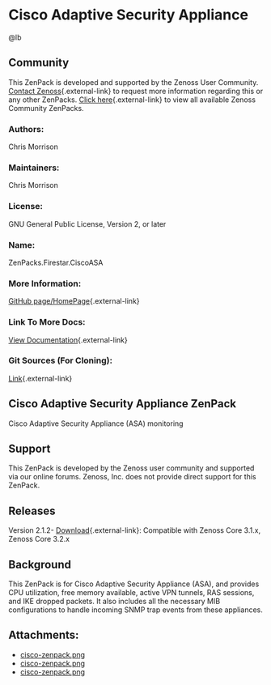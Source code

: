 # Cisco Adaptive Security Appliance

@lb[](img/zenpack-cisco-zenpack.png)

## Community

This ZenPack is developed and supported by the Zenoss User Community.
[Contact Zenoss](https://tryit.zenoss.com/zenpack-contact/){.external-link} to
request more information regarding this or any other ZenPacks. [Click here](https://zenoss.com/product/zenpacks?f%5B0%5D=im_field_zenpack_category:1021){.external-link} to
view all available Zenoss Community ZenPacks.

### Authors:

Chris Morrison

### Maintainers:

Chris Morrison

### License:

GNU General Public License, Version 2, or later

### Name:

ZenPacks.Firestar.CiscoASA

### More Information:

[GitHub page/HomePage](http://community.zenoss.org/docs/DOC-3465){.external-link}

### Link To More Docs:

[View Documentation](http://community.zenoss.org/docs/DOC-3465){.external-link}

### Git Sources (For Cloning):

[Link](https://github.com/zenoss/ZenPacks.Firestar.CiscoASA.git){.external-link}

## Cisco Adaptive Security Appliance ZenPack

Cisco Adaptive Security Appliance (ASA) monitoring

## Support

This ZenPack is developed by the Zenoss user community and supported via
our online forums. Zenoss, Inc. does not provide direct support for this
ZenPack.

## Releases

Version 2.1.2- [Download](https://storage.googleapis.com/zenpacks/ZenPacks.Firestar.CiscoASA/2.1.2/ZenPacks.Firestar.CiscoASA-2.1.2.egg){.external-link}:   Compatible with Zenoss Core 3.1.x, Zenoss Core 3.2.x

## Background

This ZenPack is for Cisco Adaptive Security Appliance (ASA), and
provides CPU utilization, free memory available, active VPN tunnels, RAS
sessions, and IKE dropped packets. It also includes all the necessary
MIB configurations to handle incoming SNMP trap events from these
appliances.

## Attachments:

-   [cisco-zenpack.png](img/zenpack-cisco-zenpack.png)
-   [cisco-zenpack.png](img/zenpack-cisco-zenpack.png)
-   [cisco-zenpack.png](img/zenpack-cisco-zenpack.png)

